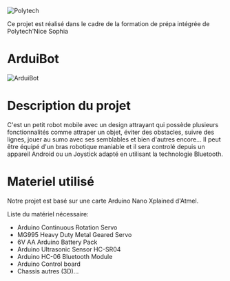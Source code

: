 ![Polytech](http://www.polytechnice.fr/jahia/jsp/jahia/templates/inc/img/polytech_nice-sophia.png)

Ce projet est réalisé dans le cadre de la formation de prépa intégrée de Polytech'Nice Sophia

# ArduiBot

![ArduiBot](https://image.noelshack.com/fichiers/2018/02/5/1515745252-kit-robotique-littlebot-plus.jpg)  



# Description du projet

C'est un petit robot mobile avec un design attrayant qui possède plusieurs fonctionnalités comme attraper un objet, éviter des obstacles, suivre des lignes, jouer au sumo avec ses semblables et bien d'autres encore... Il peut être équipé d'un bras robotique maniable et il sera controlé depuis un appareil Android ou un Joystick adapté en utilisant la technologie Bluetooth.

# Materiel utilisé

Notre projet est basé sur une carte Arduino Nano Xplained d'Atmel.

Liste du matériel nécessaire:
- Arduino Continuous Rotation Servo
- MG995 Heavy Duty Metal Geared Servo
- 6V AA Arduino Battery Pack
- Arduino Ultrasonic Sensor HC-SR04
- Arduino HC-06 Bluetooth Module
- Arduino Control board
- Chassis autres (3D)...
